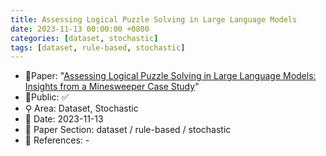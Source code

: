 ```yaml
---
title: Assessing Logical Puzzle Solving in Large Language Models
date: 2023-11-13 00:00:00 +0800
categories: [dataset, stochastic]
tags: [dataset, rule-based, stochastic]
---
```


- 📙Paper: "[Assessing Logical Puzzle Solving in Large Language Models: Insights from a Minesweeper Case Study](https://www.semanticscholar.org/paper/Assessing-Logical-Puzzle-Solving-in-Large-Language-Li-Wang/d1ef653ac253f4b4a21575daaaa23f288327f11d)"
- 🔑Public: ✅
- ⚲ Area: Dataset, Stochastic
- 📅 Date: 2023-11-13
- 🔎 Paper Section: dataset / rule-based / stochastic
- 📝 References: -
